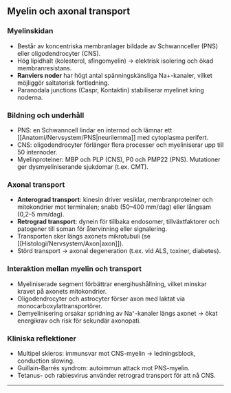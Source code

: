 ## Myelin och axonal transport

### Myelinskidan
- Består av koncentriska membranlager bildade av Schwannceller (PNS) eller oligodendrocyter (CNS).  
- Hög lipidhalt (kolesterol, sfingomyelin) → elektrisk isolering och ökad membranresistans.  
- **Ranviers noder** har högt antal spänningskänsliga Na+-kanaler, vilket möjliggör saltatorisk fortledning.  
- Paranodala junctions (Caspr, Kontaktin) stabiliserar myelinet kring noderna.

### Bildning och underhåll
- PNS: en Schwanncell lindar en internod och lämnar ett [[Anatomi/Nervsystem/PNS|neurilemma]] med cytoplasma perifert.  
- CNS: oligodendrocyter förlänger flera processer och myeliniserar upp till 50 internoder.  
- Myelinproteiner: MBP och PLP (CNS), P0 och PMP22 (PNS). Mutationer ger dysmyeliniserande sjukdomar (t.ex. CMT).

### Axonal transport
- **Anterograd transport**: kinesin driver vesiklar, membranproteiner och mitokondrier mot terminalen; snabb (50–400 mm/dag) eller långsam (0,2–5 mm/dag).  
- **Retrograd transport**: dynein för tillbaka endosomer, tillväxtfaktorer och patogener till soman för återvinning eller signalering.  
- Transporten sker längs axonets mikrotubuli (se [[Histologi/Nervsystem/Axon|axon]]).  
- Störd transport → axonal degeneration (t.ex. vid ALS, toxiner, diabetes).

### Interaktion mellan myelin och transport
- Myeliniserade segment förbättrar energihushållning, vilket minskar kravet på axonets mitokondrier.  
- Oligodendrocyter och astrocyter förser axon med laktat via monocarboxylattransportörer.  
- Demyelinisering orsakar spridning av Na⁺-kanaler längs axonet → ökat energikrav och risk för sekundär axonopati.

### Kliniska reflektioner
- Multipel skleros: immunsvar mot CNS-myelin → ledningsblock, conduction slowing.  
- Guillain-Barrés syndrom: autoimmun attack mot PNS-myelin.  
- Tetanus- och rabiesvirus använder retrograd transport för att nå CNS.  

---
